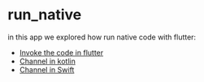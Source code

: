 # run_native

in this app we explored how run native code with flutter:

* [Invoke the code in flutter]()
* [Channel in kotlin]()
* [Channel in Swift]()
